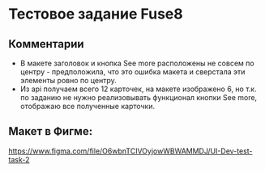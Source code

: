 # Тестовое задание Fuse8

## Комментарии

* В макете заголовок и кнопка See more расположены не совсем по центру - предположила, что это ошибка макета и сверстала эти элементы ровно по центру.
* Из api получаем всего 12 карточек, на макете изображено 6, но т.к. по заданию не нужно реализовывать функционал кнопки See more, отображаю все полученные карточки.

## Макет в Фигме:
https://www.figma.com/file/O6wbnTCIVOyjowWBWAMMDJ/UI-Dev-test-task-2


